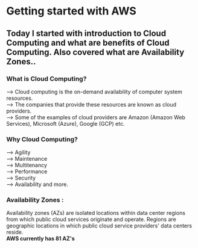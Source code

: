 # Getting started with AWS

## Today I started with introduction to Cloud Computing and what are benefits of Cloud Computing. Also covered what are Availability Zones..

### What is Cloud Computing?
--> Cloud computing is the on-demand availability of computer system resources. <br>
--> The companies that provide these resources are known as cloud providers. <br>
--> Some of the examples of cloud providers are Amazon (Amazon Web Services), Microsoft (Azure), Google (GCP) etc. <br>

### Why Cloud Computing?
--> Agility <br>
--> Maintenance <br>
--> Multitenancy <br>
--> Performance <br>
--> Security <br>
--> Availability and more.

### Availability Zones :
Availability zones (AZs) are isolated locations within data center regions from which public cloud services originate and operate. 
Regions are geographic locations in which public cloud service providers' data centers reside. <br>
<b> AWS currently has 81 AZ's </b>
